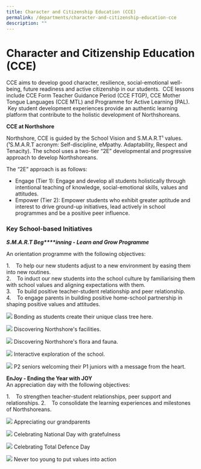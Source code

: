 ```yaml
---
title: Character and Citizenship Education (CCE)
permalink: /departments/character-and-citizenship-education-cce
description: ""
---
```

# **Character and Citizenship Education (CCE)**

CCE aims to develop good character, resilience, social-emotional well-being, future readiness and active citizenship in our students.  CCE lessons include CCE Form Teacher Guidance Period (CCE FTGP), CCE Mother Tongue Languages (CCE MTL) and Programme for Active Learning (PAL).  Key student development experiences provide an authentic learning platform that contribute to the holistic development of Northshoreans.  

**CCE at Northshore**  

Northshore, CCE is guided by the School Vision and S.M.A.R.T¹ values. (¹S.M.A.R.T acronym: Self-discipline, eMpathy. Adaptability, Respect and Tenacity). The school uses a two-tier “2E” developmental and progressive approach to develop Northshoreans.

The “2E” approach is as follows: 

*   Engage (Tier 1): Engage and develop all students holistically through intentional teaching of knowledge, social-emotional skills, values and attitudes.
*   Empower (Tier 2): Empower students who exhibit greater aptitude and interest to drive ground-up initiatives, lead actively in school programmes and be a positive peer influence.

  

### Key School-based Initiatives

_**S.M.A.R.T Beg****inning - Learn and Grow Programme**_

An orientation programme with the following objectives:  

1.    To help our new students adjust to a new environment by easing them into new routines.  
2.    To induct our new students into the school culture by familiarising them with school values and aligning expectations with them.   
3.    To build positive teacher-student relationship and peer relationship.   
4.    To engage parents in building positive home-school partnership in shaping positive values and attitudes.

![](/images/2022-Cce_Pic01.jpg)
Bonding as students create their unique class tree here.

![](/images/2022-Cce_Pic02.jpg)
Discovering Northshore's facilities.

![](/images/2022-Cce_Pic03.jpg)
Discovering Northshore's flora and fauna.

![](/images/2022-Cce_Pic04.jpg)
Interactive exploration of the school.

![](/images/2022-Cce_Pic05.jpg)
P2 seniors welcoming their P1 juniors with a message from the heart.

**EnJoy - Ending the Year with JOY**  
An appreciation day with the following objectives:  

1.    To strengthen teacher-student relationships, peer support and relationships.
2.    To consolidate the learning experiences and milestones of Northshoreans.

![](/images/2022-Cce_Pic06.jpg)
Appreciating our grandparents

![](/images/2022-Cce_Pic07.jpg)
Celebrating National Day with gratefulness

![](/images/2022-Cce_Pic08.jpg)
Celebrating Total Defence Day

![](/images/2022-Cce_Pic09.jpg)
Never too young to put values into action